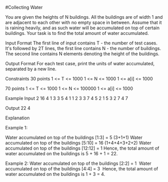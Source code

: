 #Collecting Water 


You are given the heights of N buildings. All the buildings are of width 1 and are adjacent to each other with no empty space in between. Assume that it is raining heavily, and as such water will be accumulated on top of certain buildings. Your task is to find the total amount of water accumulated.

Input Format
The first line of input contains T - the number of test cases. It's followed by 2T lines, the first line contains N - the number of buildings. The second line contains N elements denoting the height of the buildings.

Output Format
For each test case, print the units of water accumulated, separated by a new line.

Constraints
30 points
1 <= T <= 1000
1 <= N <= 1000
1 <= a[i] <= 1000

70 points
1 <= T <= 1000
1 <= N <= 100000
1 <= a[i] <= 1000

Example
Input
2
16
4 1 3 3 5 4 1 1 2 3 3 7 4 5 2 1
5
3 2 7 4 7 

Output
22
4

Explanation

Example 1:

Water accumulated on top of the buildings [1:3] = 5 (3+1+1)
Water accumulated on top of the buildings [5:10] = 16 (1+4+4+3+2+2)
Water accumulated on top of the buildings [12:12] = 1
Hence, the total amount of water accumulated on the buildings is 5 + 16 + 1 = 22.

Example 2:
Water accumulated on top of the buildings [2:2] = 1 
Water accumulated on top of the buildings [4:4] = 3 
Hence, the total amount of water accumulated on the buildings is 1 + 3 = 4.